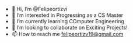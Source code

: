 - 👋 Hi, I’m @Felipeortizvi
- 👀 I’m interested in Progressing as a CS Master
- 🌱 I’m currently learning COmputer Engineering
- 💞️ I’m looking to collaborate on Exciting Projects!
- 📫 How to reach me felipeortizv19@gmail.com

<!---
Felipeortizvi/Felipeortizvi is a ✨ special ✨ repository because its `README.md` (this file) appears on your GitHub profile.
You can click the Preview link to take a look at your changes.
--->
